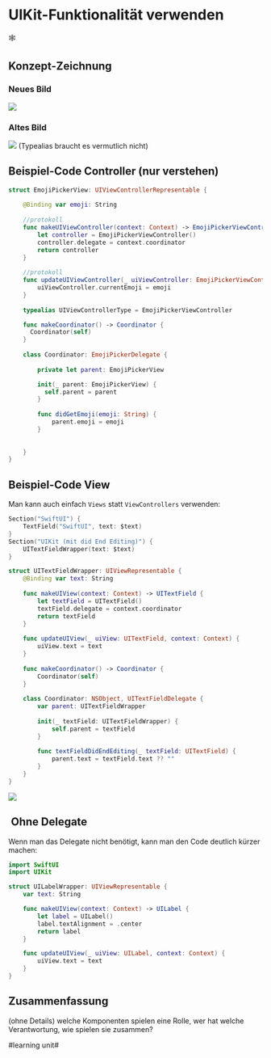 # UIKit-Funktionalität verwenden
🕸️

## Konzept-Zeichnung

### Neues Bild
![][image-1]

### Altes Bild
![][image-2]
(Typealias braucht es vermutlich nicht)

## Beispiel-Code Controller (nur verstehen)

```swift
struct EmojiPickerView: UIViewControllerRepresentable {
    
    @Binding var emoji: String
    
	//protokoll
    func makeUIViewController(context: Context) -> EmojiPickerViewController {
        let controller = EmojiPickerViewController()
        controller.delegate = context.coordinator
        return controller
    }
    
	//protokoll
    func updateUIViewController(_ uiViewController: EmojiPickerViewController, context: Context) {
		uiViewController.currentEmoji = emoji
	}
    
    typealias UIViewControllerType = EmojiPickerViewController

    func makeCoordinator() -> Coordinator {
      Coordinator(self)
    }
    
    class Coordinator: EmojiPickerDelegate {
        
        private let parent: EmojiPickerView

        init(_ parent: EmojiPickerView) {
          self.parent = parent
        }
        
        func didGetEmoji(emoji: String) {
            parent.emoji = emoji
        }
        
        
    }
}
```

## Beispiel-Code View

Man kann auch einfach `Views` statt `ViewControllers` verwenden:

```swift
Section("SwiftUI") {
    TextField("SwiftUI", text: $text)
}
Section("UIKit (mit did End Editing)") {
    UITextFieldWrapper(text: $text)
}

struct UITextFieldWrapper: UIViewRepresentable {
    @Binding var text: String
    
    func makeUIView(context: Context) -> UITextField {
        let textField = UITextField()
        textField.delegate = context.coordinator
        return textField
    }
    
    func updateUIView(_ uiView: UITextField, context: Context) {
        uiView.text = text
    }
    
    func makeCoordinator() -> Coordinator {
        Coordinator(self)
    }
    
    class Coordinator: NSObject, UITextFieldDelegate {
        var parent: UITextFieldWrapper
        
        init(_ textField: UITextFieldWrapper) {
            self.parent = textField
        }
        
        func textFieldDidEndEditing(_ textField: UITextField) {
            parent.text = textField.text ?? ""
        }
    }
}
```

![][image-3]

##  Ohne Delegate

Wenn man das Delegate nicht benötigt, kann man den Code deutlich kürzer machen:

```swift
import SwiftUI
import UIKit

struct UILabelWrapper: UIViewRepresentable {
    var text: String

    func makeUIView(context: Context) -> UILabel {
        let label = UILabel()
        label.textAlignment = .center
        return label
    }

    func updateUIView(_ uiView: UILabel, context: Context) {
        uiView.text = text
    }
}
```

## Zusammenfassung
(ohne Details) welche Komponenten spielen eine Rolle, wer hat welche Verantwortung, wie spielen sie zusammen?

[image-1]:	assets/UIViewControllerRepresentable.drawio.png
[image-2]:	assets/Konzeptzeichnung_UIKit.drawio.png
[image-3]:	assets/2023-07-28%2008.14.59.gif

#learning unit#